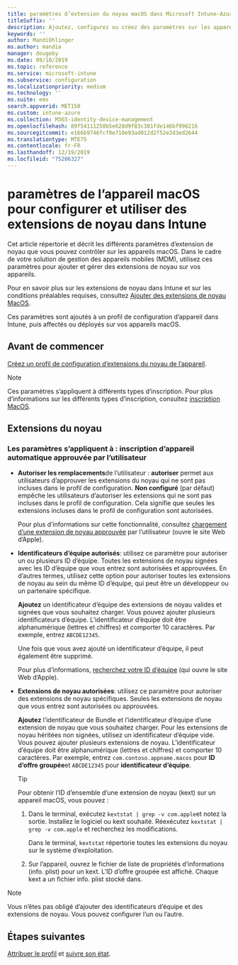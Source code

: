 ```yaml
---
title: paramètres d’extension du noyau macOS dans Microsoft Intune-Azure | Microsoft Docs
titleSuffix: ''
description: Ajoutez, configurez ou créez des paramètres sur les appareils macOS pour utiliser des extensions de noyau. Autorisez également les utilisateurs à remplacer les extensions approuvées, à autoriser toutes les extensions d’un identificateur d’équipe ou à autoriser des extensions ou des applications spécifiques dans Microsoft Intune.
keywords: ''
author: MandiOhlinger
ms.author: mandia
manager: dougeby
ms.date: 09/10/2019
ms.topic: reference
ms.service: microsoft-intune
ms.subservice: configuration
ms.localizationpriority: medium
ms.technology: ''
ms.suite: ems
search.appverid: MET150
ms.custom: intune-azure
ms.collection: M365-identity-device-management
ms.openlocfilehash: 89f54111258b5e628d9f83c381fde146bf996216
ms.sourcegitcommit: e166b9746fcf0e710e93ad012d2f52e2d3ed2644
ms.translationtype: MTE75
ms.contentlocale: fr-FR
ms.lasthandoff: 12/19/2019
ms.locfileid: "75206327"
---
```

# <a name="macos-device-settings-to-configure-and-use-kernel-extensions-in-intune"></a>paramètres de l’appareil macOS pour configurer et utiliser des extensions de noyau dans Intune



Cet article répertorie et décrit les différents paramètres d’extension de noyau que vous pouvez contrôler sur les appareils macOS. Dans le cadre de votre solution de gestion des appareils mobiles (MDM), utilisez ces paramètres pour ajouter et gérer des extensions de noyau sur vos appareils.

Pour en savoir plus sur les extensions de noyau dans Intune et sur les conditions préalables requises, consultez [Ajouter des extensions de noyau MacOS](../kernel-extensions-overview-macos.md).

Ces paramètres sont ajoutés à un profil de configuration d’appareil dans Intune, puis affectés ou déployés sur vos appareils macOS.

## <a name="before-you-begin"></a>Avant de commencer

[Créez un profil de configuration d’extensions du noyau de l’appareil](../kernel-extensions-overview-macos.md).

> [!NOTE]
> Ces paramètres s’appliquent à différents types d’inscription. Pour plus d’informations sur les différents types d’inscription, consultez [inscription MacOS](../macos-enroll.md).

## <a name="kernel-extensions"></a>Extensions du noyau

### <a name="settings-apply-to-user-approved-automated-device-enrollment"></a>Les paramètres s’appliquent à : inscription d’appareil automatique approuvée par l’utilisateur

- **Autoriser les remplacements**de l’utilisateur : **autoriser** permet aux utilisateurs d’approuver les extensions du noyau qui ne sont pas incluses dans le profil de configuration. **Non configuré** (par défaut) empêche les utilisateurs d’autoriser les extensions qui ne sont pas incluses dans le profil de configuration. Cela signifie que seules les extensions incluses dans le profil de configuration sont autorisées.

  Pour plus d’informations sur cette fonctionnalité, consultez [chargement d’une extension de noyau approuvée](https://developer.apple.com/library/archive/technotes/tn2459/_index.html) par l’utilisateur (ouvre le site Web d’Apple).

- **Identificateurs d’équipe autorisés**: utilisez ce paramètre pour autoriser un ou plusieurs ID d’équipe. Toutes les extensions de noyau signées avec les ID d’équipe que vous entrez sont autorisées et approuvées. En d’autres termes, utilisez cette option pour autoriser toutes les extensions de noyau au sein du même ID d’équipe, qui peut être un développeur ou un partenaire spécifique.

  **Ajoutez** un identificateur d’équipe des extensions de noyau valides et signées que vous souhaitez charger. Vous pouvez ajouter plusieurs identificateurs d’équipe. L’identificateur d’équipe doit être alphanumérique (lettres et chiffres) et comporter 10 caractères. Par exemple, entrez `ABCDE12345`.

  Une fois que vous avez ajouté un identificateur d’équipe, il peut également être supprimé.

  Pour plus d’informations, [recherchez votre ID d’équipe](https://help.apple.com/developer-account/#/dev55c3c710c) (qui ouvre le site Web d’Apple).

- **Extensions de noyau autorisées**: utilisez ce paramètre pour autoriser des extensions de noyau spécifiques. Seules les extensions de noyau que vous entrez sont autorisées ou approuvées. 

  **Ajoutez** l’identificateur de Bundle et l’identificateur d’équipe d’une extension de noyau que vous souhaitez charger. Pour les extensions de noyau héritées non signées, utilisez un identificateur d’équipe vide. Vous pouvez ajouter plusieurs extensions de noyau. L’identificateur d’équipe doit être alphanumérique (lettres et chiffres) et comporter 10 caractères. Par exemple, entrez `com.contoso.appname.macos` pour **ID d’offre groupée**et `ABCDE12345` pour **identificateur d’équipe**.

  > [!TIP]
  > Pour obtenir l’ID d’ensemble d’une extension de noyau (kext) sur un appareil macOS, vous pouvez :
  >
  > 1. Dans le terminal, exécutez `kextstat | grep -v com.apple`et notez la sortie. Installez le logiciel ou kext souhaité. Réexécutez `kextstat | grep -v com.apple` et recherchez les modifications.
  >
  >    Dans le terminal, `kextstat` répertorie toutes les extensions du noyau sur le système d’exploitation. 
  >
  > 2. Sur l’appareil, ouvrez le fichier de liste de propriétés d’informations (info. plist) pour un kext. L’ID d’offre groupée est affiché. Chaque kext a un fichier info. plist stocké dans. 

> [!NOTE]
> Vous n’êtes pas obligé d’ajouter des identificateurs d’équipe et des extensions de noyau. Vous pouvez configurer l’un ou l’autre.

## <a name="next-steps"></a>Étapes suivantes

[Attribuer le profil](../device-profile-assign.md) et [suivre son état](../device-profile-monitor.md).

